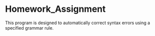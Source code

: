 # Homework_Assignment
This program is designed to automatically correct syntax errors using a specified grammar rule.

